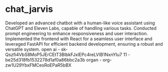 # chat_jarvis

Developed an advanced chatbot with a human-like voice assistant using ChatGPT and Eleven Labs, capable of handling various tasks. Conducted prompt engineering to enhance responsiveness and user interaction. Implemented the frontend with React for a seamless user interface and leveraged FastAPI for efficient backend development, ensuring a robust and versatile system.
open ai - 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
11 - be25d318fb1532278d1af0a86bbc2a3b
organ - org-zw1U29YbxFMCesRoEPaR5bBX
